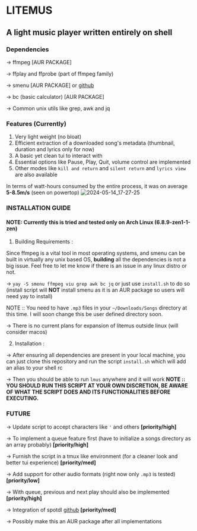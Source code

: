 # LITEMUS
## A light music player written entirely on shell

### Dependencies
-> ffmpeg [AUR PACKAGE]

-> ffplay and ffprobe (part of ffmpeg family)

-> smenu [AUR PACKAGE] or [github](https://github.com/p-gen/smenu)

-> bc (basic calculator) [AUR PACKAGE]

-> Common unix utils like grep, awk and jq

### Features (Currently)
1. Very light weight (no bloat)
2. Efficient extraction of a downloaded song's metadata (thumbnail, duration and lyrics only for now)
3. A basic yet clean tui to interact with
4. Essential options like Pause, Play, Quit, volume control are implemented
5. Other modes like `kill and return` and `silent return` and `lyrics view` are also available

In terms of watt-hours consumed by the entire process, it was on average **5-8.5m/s** (seen on powertop)
![2024-05-14_17-27-25](https://github.com/nots1dd/litemus/assets/140317709/3293cb4a-cd03-4f4d-a425-c1b2497dcf0b)


### INSTALLATION GUIDE
#### NOTE: Currently this is tried and tested only on Arch Linux (6.8.9-zen1-1-zen)
1. Building Requirements :

Since ffmpeg is a vital tool in most operating systems, and smenu can be built in virtually any unix based OS, **building** all the dependencies is not a big issue.
Feel free to let me know if there is an issue in any linux distro or not.

-> `yay -S smenu ffmpeg viu grep awk bc jq` or just use `install.sh` to do so (install script will **NOT** install smenu as it is an AUR package so users will need yay to install)

NOTE :: You need to have `.mp3` files in your `~/Downloads/Songs` directory at this time. I will soon change this be user defined directory soon.

-> There is no current plans for expansion of litemus outside linux (will consider macos)

2. Installation :

-> After ensuring all dependencies are present in your local machine, you can just clone this repository and run the script `install.sh` which will add an alias to your shell rc

-> Then you should be able to run `lmus` anywhere and it will work
**NOTE :: YOU SHOULD RUN THIS SCRIPT AT YOUR OWN DISCRETION, BE AWARE OF WHAT THE SCRIPT DOES AND ITS FUNCTIONALITIES BEFORE EXECUTING.**

### FUTURE
-> Update script to accept characters like `'` and others **[priority/high]**

-> To implement a queue feature first (have to initialize a songs directory as an array probably) **[priority/high]**

-> Furnish the script in a tmux like environment (for a cleaner look and better tui experience) **[priority/med]**

-> Add support for other audio formats (right now only `.mp3` is tested) **[priority/low]**

-> With queue, previous and next play should also be implemented **[priority/high]**

-> Integration of spotdl [github](https://github.com/spotDL/spotify-downloader) **[priority/med]**

-> Possibly make this an AUR package after all implementations
